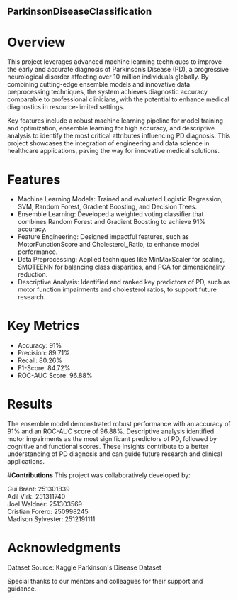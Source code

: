 ## ParkinsonDiseaseClassification

# **Overview**
This project leverages advanced machine learning techniques to improve the early and accurate diagnosis of Parkinson’s Disease (PD), a progressive neurological disorder affecting over 10 million individuals globally. By combining cutting-edge ensemble models and innovative data preprocessing techniques, the system achieves diagnostic accuracy comparable to professional clinicians, with the potential to enhance medical diagnostics in resource-limited settings.

Key features include a robust machine learning pipeline for model training and optimization, ensemble learning for high accuracy, and descriptive analysis to identify the most critical attributes influencing PD diagnosis. This project showcases the integration of engineering and data science in healthcare applications, paving the way for innovative medical solutions.

# **Features**
- Machine Learning Models: Trained and evaluated Logistic Regression, SVM, Random Forest, Gradient Boosting, and Decision Trees.
- Ensemble Learning: Developed a weighted voting classifier that combines Random Forest and Gradient Boosting to achieve 91% accuracy.
- Feature Engineering: Designed impactful features, such as MotorFunctionScore and Cholesterol_Ratio, to enhance model performance.
- Data Preprocessing: Applied techniques like MinMaxScaler for scaling, SMOTEENN for balancing class disparities, and PCA for dimensionality reduction.
- Descriptive Analysis: Identified and ranked key predictors of PD, such as motor function impairments and cholesterol ratios, to support future research.

# **Key Metrics**
- Accuracy: 91%
- Precision: 89.71%
- Recall: 80.26%
- F1-Score: 84.72%
- ROC-AUC Score: 96.88%

# **Results**
The ensemble model demonstrated robust performance with an accuracy of 91% and an ROC-AUC score of 96.88%. Descriptive analysis identified motor impairments as the most significant predictors of PD, followed by cognitive and functional scores. These insights contribute to a better understanding of PD diagnosis and can guide future research and clinical applications.

#**Contributions**
This project was collaboratively developed by:

Gui Brant: 251301839\
Adil Virk: 251311740\
Joel Waldner: 251303569\
Cristian Forero: 250998245\
Madison Sylvester: 2512191111

# **Acknowledgments**

Dataset Source: Kaggle Parkinson's Disease Dataset

Special thanks to our mentors and colleagues for their support and guidance.
